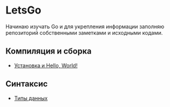 # LetsGo

Начинаю изучать Go и для укрепления информации заполняю репозиторий собственными заметками и исходными кодами.

## Компиляция и сборка

* [Установка и Hello, World!](compiler/README.md)

## Синтаксис

* [Типы данных](types/README.md)

